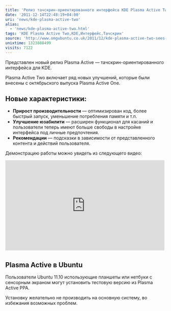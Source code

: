 ```yaml
---
title: 'Релиз тачскрин-ориентированного интерфейса KDE Plasma Active Two'
date: '2011-12-14T22:48:19+04:00'
uri: 'news/kde-plasma-active-two'
alias: 
  - 'news/kde-plasma-active-two.html'
tags: 'KDE Plasma Active Two,KDE,Интерфейс,Тачскрин'
source: 'http://www.omgubuntu.co.uk/2011/12/kde-plasma-active-two-sees-release/'
unixtime: 1323888499
visits: 7122
---
```

Представлен новый релиз Plasma Active — тачскрин-ориентированного интерфейса для KDE.

Plasma Active Two включает ряд новых улучшений, которые были внесены с октябрьского выпуска Plasma Active One.

## Новые характеристики:

*   **Прирост производительности** — оптимизирован код, более быстрый запуск, уменьшение потребления памяти и т.п.
*   **Улучшение юзабилити** — расширен функционал для касаний и пользователи теперь имеют больше свободы в настройке интерфейса под личные предпочтения.
*   **Рекомендации** — подсказки в зависимости от представленного контента и действий пользователя.

Демонстрацию работы можно увидеть из следующего видео:

<iframe width="500" height="284" src="http://www.youtube.com/embed/UPkYyDiuGyc" frameborder="0" allowfullscreen=""></iframe> 

## Plasma Active в Ubuntu

Пользователи Ubuntu 11.10 использующие планшеты или нетбуки с сенсорным экраном могут установить тестовую версию из Plasma Active PPA.

Установку желательно не производить на основную систему, во избежания возможных проблем.
